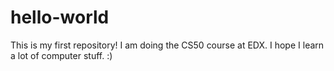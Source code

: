 # hello-world
This is my first repository!
I am doing the CS50 course at EDX.
I hope I learn a lot of computer stuff.
:)
